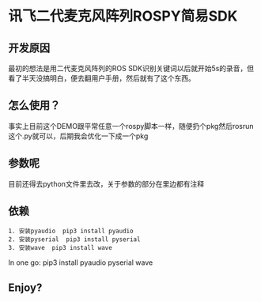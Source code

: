 # 讯飞二代麦克风阵列ROSPY简易SDK
## 开发原因
最初的想法是用二代麦克风阵列的ROS SDK识别关键词以后就开始5s的录音，但看了半天没搞明白，便去翻用户手册，然后就有了这个东西。
## 怎么使用？
事实上目前这个DEMO跟平常任意一个rospy脚本一样，随便扔个pkg然后rosrun这个.py就可以，后期我会优化一下成一个pkg
## 参数呢
目前还得去python文件里去改，关于参数的部分在里边都有注释
## 依赖
    1. 安装pyaudio  pip3 install pyaudio
    2. 安装pyserial  pip3 install pyserial
    3. 安装wave  pip3 install wave
In one go: 
    pip3 install pyaudio pyserial wave
## Enjoy?
